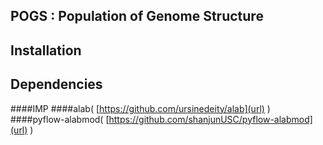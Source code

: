 ## POGS : Population of Genome Structure 

## Installation


## Dependencies
####IMP 
####alab( [https://github.com/ursinedeity/alab](url) )
####pyflow-alabmod( [https://github.com/shanjunUSC/pyflow-alabmod](url) )

